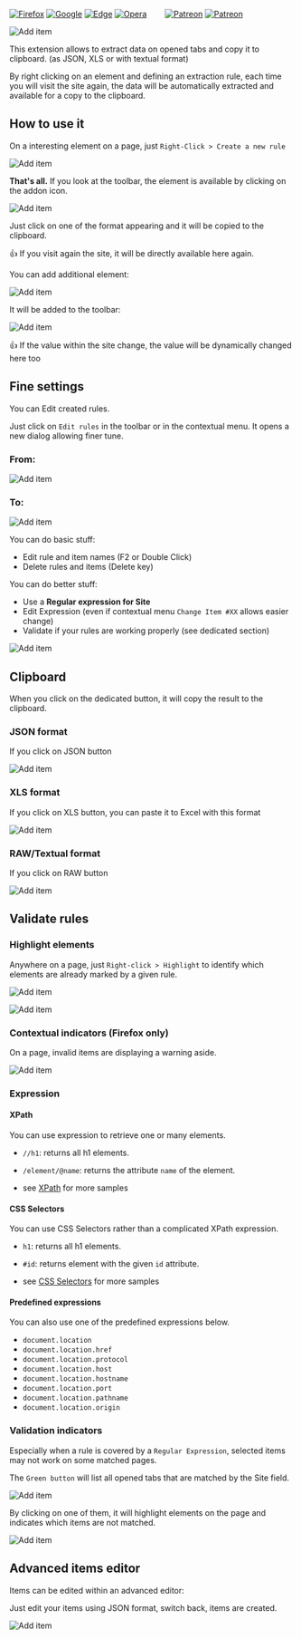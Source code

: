 [![Firefox](https://img.shields.io/badge/Firefox-install--addon-FF7139?style=flat-square&logo=Mozilla%20Firefox)](https://addons.mozilla.org/fr/firefox/addon/extract-data)
[![Google](https://img.shields.io/badge/Chrome-install--addon-4285F4?style=flat-square&logoColor=64a0ff&logo=Google%20Chrome)](https://chrome.google.com/webstore/detail/extract-data/dgojclpdbgnpjclhimcldkapkgnmjbcb)
[![Edge](https://img.shields.io/badge/Edge-install--addon-0078D7?style=flat-square&logoColor=348cee&logo=Microsoft%20Edge)](https://microsoftedge.microsoft.com/addons/detail/kepgpcbkfghmiilchbdgkmagoiimbgep)
[![Opera](https://img.shields.io/badge/Opera-install--addon-FF1B2D?style=flat-square&logoColor=FF1B2D&logo=Opera)](https://addons.opera.com/fr/extensions/details/extract-data/)
&emsp;&emsp;[![Patreon](https://img.shields.io/badge/sponsor-patreon-F96854?style=flat-square&logo=patreon)](https://patreon.com/pdulvp) [![Patreon](https://img.shields.io/badge/news-pdulvp-ffbd00?logoColor=ffbd00&style=flat-square&logo=patreon)](https://patreon.com/pdulvp)


![Add item](images/ad-640x248.png)

This extension allows to extract data on opened tabs and copy it to clipboard. (as JSON, XLS or with textual format)

By right clicking on an element and defining an extraction rule, each time you will visit the site again, the data will be automatically extracted and available for a copy to the clipboard.

## How to use it

On a interesting element on a page, just `Right-Click > Create a new rule`

![Add item](images/create-rule.png)

**That's all.** If you look at the toolbar, the element is available by clicking on the addon icon.

![Add item](images/popup-account-raw.png)

Just click on one of the format appearing and it will be copied to the clipboard.

:thumbsup: If you visit again the site, it will be directly available here again.

You can add additional element: 

![Add item](images/add-item.png)

It will be added to the toolbar: 

![Add item](images/add-rule-item.png)

:thumbsup: If the value within the site change, the value will be dynamically changed here too

## Fine settings

You can Edit created rules.

Just click on `Edit rules` in the toolbar or in the contextual menu. It opens a new dialog allowing finer tune.

### From:

![Add item](images/edit-rule-account-raw.png)

### To:

![Add item](images/edit-rule-account.png)

You can do basic stuff:
- Edit rule and item names (F2 or Double Click)
- Delete rules and items (Delete key)

You can do better stuff:
- Use a **Regular expression for Site**
- Edit Expression (even if contextual menu `Change Item #XX` allows easier change)
- Validate if your rules are working properly (see dedicated section)

![Add item](images/popup-account.png)

## Clipboard

When you click on the dedicated button, it will copy the result to the clipboard.

### JSON format

If you click on JSON button

![Add item](images/export-account-json.png)

### XLS format

If you click on XLS button, you can paste it to Excel with this format

![Add item](images/export-account-xls.png)

### RAW/Textual format

If you click on RAW button

![Add item](images/export-account-raw.png)

## Validate rules

### Highlight elements

Anywhere on a page, just `Right-click > Highlight` to identify which elements are already marked by a given rule.

![Add item](images/highlight.png)

![Add item](images/highlighted.png)

### Contextual indicators (Firefox only)

On a page, invalid items are displaying a warning aside.

![Add item](images/issue.png)

### Expression

#### XPath

You can use expression to retrieve one or many elements. 

- `//h1`: returns all h1 elements.

- `/element/@name`: returns the attribute `name` of the element.

- see [XPath](https://developer.mozilla.org/fr/docs/Web/XPath)  for more samples

#### CSS Selectors

You can use CSS Selectors rather than a complicated XPath expression.

- `h1`: returns all h1 elements.

- `#id`: returns element with the given `id` attribute.

- see [CSS Selectors](https://developer.mozilla.org/fr/docs/Web/CSS/CSS_Selectors) for more samples


#### Predefined expressions

You can also use one of the predefined expressions below.

- `document.location`
- `document.location.href`
- `document.location.protocol`
- `document.location.host`
- `document.location.hostname`
- `document.location.port`
- `document.location.pathname`
- `document.location.origin`

### Validation indicators

Especially when a rule is covered by a `Regular Expression`, selected items may not work on some matched pages.

The `Green button` will list all opened tabs that are matched by the Site field.

![Add item](images/list-all-matching-tabs.png)

By clicking on one of them, it will highlight elements on the page and indicates which items are not matched.

![Add item](images/issue-on-tab.png)

## Advanced items editor

Items can be edited within an advanced editor:

Just edit your items using JSON format, switch back, items are created.

![Add item](images/advanced-editor-account.png)

